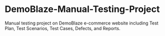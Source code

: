 # DemoBlaze-Manual-Testing-Project
Manual testing project on DemoBlaze e-commerce website including Test Plan, Test Scenarios, Test Cases, Defects, and Reports.
